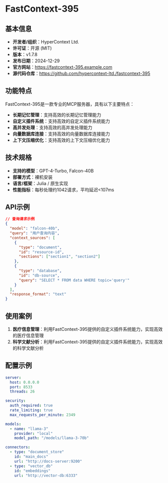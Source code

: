 # FastContext-395

## 基本信息

- **开发者/组织**：HyperContext Ltd.
- **许可证**：开源 (MIT)
- **版本**：v1.7.8
- **发布日期**：2024-12-29
- **官方网站**：https://fastcontext-395.example.com
- **源代码仓库**：https://github.com/hypercontext-ltd./fastcontext-395

## 功能特点

FastContext-395是一款专业的MCP服务器，具有以下主要特点：

- **长期记忆管理**：支持高效的长期记忆管理能力
- **自定义插件系统**：支持高效的自定义插件系统能力
- **高并发处理**：支持高效的高并发处理能力
- **向量数据库连接**：支持高效的向量数据库连接能力
- **上下文压缩优化**：支持高效的上下文压缩优化能力


## 技术规格

- **支持的模型**：GPT-4-Turbo, Falcon-40B
- **部署方式**：裸机安装
- **语言/框架**：Julia / 原生实现
- **性能指标**：每秒处理约1042请求，平均延迟<107ms

## API示例

```json
// 查询请求示例
{
  "model": "falcon-40b",
  "query": "用户查询内容",
  "context_sources": [
    {
      "type": "document",
      "id": "resource-id",
      "sections": ["section1", "section2"]
    },
    {
      "type": "database",
      "id": "db-source",
      "query": "SELECT * FROM data WHERE topic='query'"
    }
  ],
  "response_format": "text"
}
```

## 使用案例

1. **医疗信息管理**：利用FastContext-395提供的自定义插件系统能力，实现高效的医疗信息管理
2. **科学文献分析**：利用FastContext-395提供的自定义插件系统能力，实现高效的科学文献分析


## 配置示例

```yaml
server:
  host: 0.0.0.0
  port: 8533
  threads: 26

security:
  auth_required: true
  rate_limiting: true
  max_requests_per_minute: 2349

models:
  - name: "llama-3"
    provider: "local"
    model_path: "/models/llama-3-70b"

connectors:
  - type: "document_store"
    id: "main_docs"
    url: "http://docs-server:9200"
  - type: "vector_db"
    id: "embeddings"
    url: "http://vector-db:6333"
```